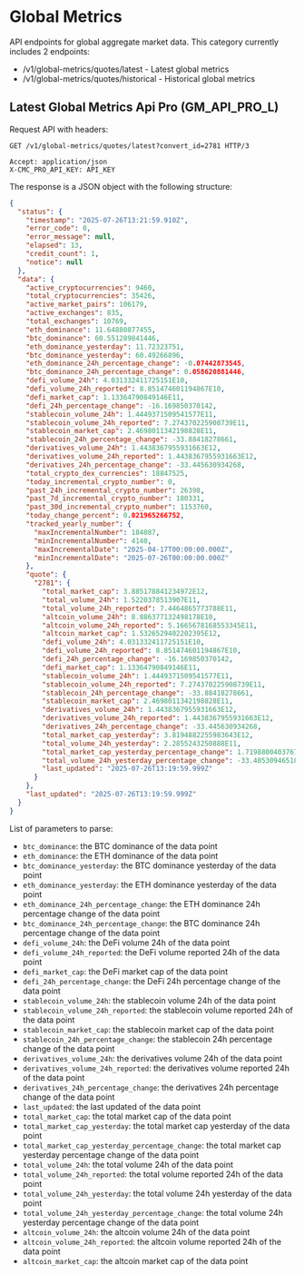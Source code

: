 # Global Metrics

API endpoints for global aggregate market data. This category currently includes 2 endpoints:

- /v1/global-metrics/quotes/latest - Latest global metrics
- /v1/global-metrics/quotes/historical - Historical global metrics

## Latest Global Metrics Api Pro (GM_API_PRO_L)

Request API with headers:

```text
GET /v1/global-metrics/quotes/latest?convert_id=2781 HTTP/3

Accept: application/json
X-CMC_PRO_API_KEY: API_KEY
```

The response is a JSON object with the following structure:

```json
{
  "status": {
    "timestamp": "2025-07-26T13:21:59.910Z",
    "error_code": 0,
    "error_message": null,
    "elapsed": 13,
    "credit_count": 1,
    "notice": null
  },
  "data": {
    "active_cryptocurrencies": 9460,
    "total_cryptocurrencies": 35426,
    "active_market_pairs": 106179,
    "active_exchanges": 835,
    "total_exchanges": 10769,
    "eth_dominance": 11.64880877455,
    "btc_dominance": 60.551289841446,
    "eth_dominance_yesterday": 11.72323751,
    "btc_dominance_yesterday": 60.49266896,
    "eth_dominance_24h_percentage_change": -0.07442873545,
    "btc_dominance_24h_percentage_change": 0.058620881446,
    "defi_volume_24h": 4.031332411725151E10,
    "defi_volume_24h_reported": 8.851474601194867E10,
    "defi_market_cap": 1.13364790849146E11,
    "defi_24h_percentage_change": -16.169850370142,
    "stablecoin_volume_24h": 1.4449371509541577E11,
    "stablecoin_volume_24h_reported": 7.274370225908739E11,
    "stablecoin_market_cap": 2.4698011342198828E11,
    "stablecoin_24h_percentage_change": -33.88418278661,
    "derivatives_volume_24h": 1.4438367955931663E12,
    "derivatives_volume_24h_reported": 1.4438367955931663E12,
    "derivatives_24h_percentage_change": -33.445630934268,
    "total_crypto_dex_currencies": 18847525,
    "today_incremental_crypto_number": 0,
    "past_24h_incremental_crypto_number": 26398,
    "past_7d_incremental_crypto_number": 180331,
    "past_30d_incremental_crypto_number": 1153760,
    "today_change_percent": 0.021965266752,
    "tracked_yearly_number": {
      "maxIncrementalNumber": 184087,
      "minIncrementalNumber": 4140,
      "maxIncrementalDate": "2025-04-17T00:00:00.000Z",
      "minIncrementalDate": "2025-07-26T00:00:00.000Z"
    },
    "quote": {
      "2781": {
        "total_market_cap": 3.885178841234972E12,
        "total_volume_24h": 1.5220378513907E11,
        "total_volume_24h_reported": 7.4464865773788E11,
        "altcoin_volume_24h": 8.886377132498178E10,
        "altcoin_volume_24h_reported": 5.1665678168553345E11,
        "altcoin_market_cap": 1.5326529402202395E12,
        "defi_volume_24h": 4.031332411725151E10,
        "defi_volume_24h_reported": 8.851474601194867E10,
        "defi_24h_percentage_change": -16.169850370142,
        "defi_market_cap": 1.13364790849146E11,
        "stablecoin_volume_24h": 1.4449371509541577E11,
        "stablecoin_volume_24h_reported": 7.274370225908739E11,
        "stablecoin_24h_percentage_change": -33.88418278661,
        "stablecoin_market_cap": 2.4698011342198828E11,
        "derivatives_volume_24h": 1.4438367955931663E12,
        "derivatives_volume_24h_reported": 1.4438367955931663E12,
        "derivatives_24h_percentage_change": -33.445630934268,
        "total_market_cap_yesterday": 3.8194882255983643E12,
        "total_volume_24h_yesterday": 2.2855243250888E11,
        "total_market_cap_yesterday_percentage_change": 1.7198800403767933,
        "total_volume_24h_yesterday_percentage_change": -33.40530946518962,
        "last_updated": "2025-07-26T13:19:59.999Z"
      }
    },
    "last_updated": "2025-07-26T13:19:59.999Z"
  }
}
```

List of parameters to parse:

- `btc_dominance`: the BTC dominance of the data point
- `eth_dominance`: the ETH dominance of the data point
- `btc_dominance_yesterday`: the BTC dominance yesterday of the data point
- `eth_dominance_yesterday`: the ETH dominance yesterday of the data point
- `eth_dominance_24h_percentage_change`: the ETH dominance 24h percentage change of the data point
- `btc_dominance_24h_percentage_change`: the BTC dominance 24h percentage change of the data point
- `defi_volume_24h`: the DeFi volume 24h of the data point
- `defi_volume_24h_reported`: the DeFi volume reported 24h of the data point
- `defi_market_cap`: the DeFi market cap of the data point
- `defi_24h_percentage_change`: the DeFi 24h percentage change of the data point
- `stablecoin_volume_24h`: the stablecoin volume 24h of the data point
- `stablecoin_volume_24h_reported`: the stablecoin volume reported 24h of the data point
- `stablecoin_market_cap`: the stablecoin market cap of the data point
- `stablecoin_24h_percentage_change`: the stablecoin 24h percentage change of the data point
- `derivatives_volume_24h`: the derivatives volume 24h of the data point
- `derivatives_volume_24h_reported`: the derivatives volume reported 24h of the data point
- `derivatives_24h_percentage_change`: the derivatives 24h percentage change of the data point
- `last_updated`: the last updated of the data point
- `total_market_cap`: the total market cap of the data point
- `total_market_cap_yesterday`: the total market cap yesterday of the data point
- `total_market_cap_yesterday_percentage_change`: the total market cap yesterday percentage change of the data point
- `total_volume_24h`: the total volume 24h of the data point
- `total_volume_24h_reported`: the total volume reported 24h of the data point
- `total_volume_24h_yesterday`: the total volume 24h yesterday of the data point
- `total_volume_24h_yesterday_percentage_change`: the total volume 24h yesterday percentage change of the data point
- `altcoin_volume_24h`: the altcoin volume 24h of the data point
- `altcoin_volume_24h_reported`: the altcoin volume reported 24h of the data point
- `altcoin_market_cap`: the altcoin market cap of the data point
